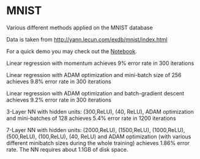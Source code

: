 # MNIST
Various different methods applied on the MNIST database

Data is taken from http://yann.lecun.com/exdb/mnist/index.html

For a quick demo you may check out the [Notebook](Notebook.ipynb).

Linear regression with momentum achieves 9% error rate in 300 iterations

Linear regression with ADAM optimization and mini-batch size of 256 achieves 9.8% error rate in 300 iterations

Linear regression with ADAM optimization and batch-gradient descent achieves 9.2% error rate in 300 iterations

3-Layer NN with hidden units: (300,ReLU), (40, ReLU), ADAM optimization and mini-batches of 128 achieves 5.4% error rate in 1200 iterations

7-Layer NN with hidden units: (2000,ReLU), (1500,ReLU), (1000,ReLU), (500,ReLU), (100,ReLU), (40, ReLU) and ADAM optimization (with various different minibatch sizes during the whole training) achieves 1.86% error rate. The NN requires about 1.1GB of disk space.